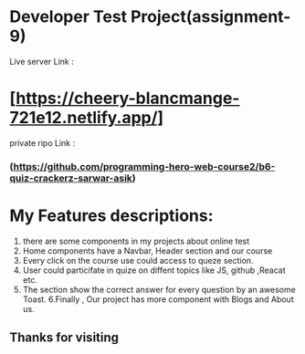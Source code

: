  
# Developer Test Project(assignment-9)

Live server Link : 
# [https://cheery-blancmange-721e12.netlify.app/]

private ripo Link :
### (https://github.com/programming-hero-web-course2/b6-quiz-crackerz-sarwar-asik)




# My Features descriptions: 
1. there are some components in my projects about online test
2. Home components have a Navbar, Header section and our course
3. Every click on the course use could access to queze section.
4. User could particifate in quize on diffent topics like JS, github ,Reacat etc.
5. The section show the correct answer for every question by an awesome Toast.
6.Finally , Our project has more component with Blogs and About us.

## Thanks for visiting


